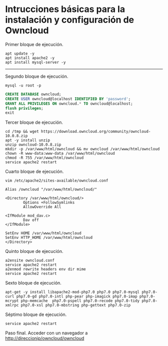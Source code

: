 # Intrucciones básicas para la instalación y configuración de Owncloud

Primer bloque de ejecución.
```shell
apt update -y
apt install apache2 -y
apt install mysql-server -y
```

***
Segundo bloque de ejecución.
```shell
mysql -u root -p
```
```sql
CREATE DATABASE owncloud;
CREATE USER owncloud@localhost IDENTIFIED BY 'password';
GRANT ALL PRIVILEGES ON owncloud.* TO owncloud@localhost;
flush privileges;
exit
```

Tercer bloque de ejecución.
```shell
cd /tmp && wget https://download.owncloud.org/community/owncloud-10.0.8.zip 
apt -y install unzip
unzip owncloud-10.0.8.zip
mkdir -p /var/www/html/owncloud && mv owncloud /var/www/html/owncloud
chown -R www-data:www-data /var/www/html/owncloud
chmod -R 755 /var/www/html/owncloud
service apache2 restart
```

Cuarto bloque de ejecución.
```shell
vim /etc/apache2/sites-available/owncloud.conf
```

```vim
Alias /owncloud "/var/www/html/owncloud/"

<Directory /var/www/html/owncloud/>
        Options +FollowSymlinks
        AllowOverride All

<IfModule mod_dav.c>
        Dav off
</IfModule>

SetEnv HOME /var/www/html/owncloud
SetEnv HTTP_HOME /var/www/html/owncloud
</Directory>
```

Quinto bloque de ejecución.
```shell
a2ensite owncloud.conf
service apache2 restart
a2enmod rewrite headers env dir mime
service apache2 restart
```

Sexto bloque de ejecución.
```shell
apt-get -y install libapache2-mod-php7.0 php7.0 php7.0-mysql php7.0-curl php7.0-gd php7.0-intl php-pear php-imagick php7.0-imap php7.0-mcrypt php-memcache  php7.0-pspell php7.0-recode php7.0-tidy php7.0-xmlrpc php7.0-xsl php7.0-mbstring php-gettext php7.0-zip
```

Séptimo bloque de ejecución.
```shell
service apache2 restart
```

Paso final.
Acceder con un navegador a [http://direccionip/owncloud/owncloud](http://direccionip/owncloud/owncloud)
